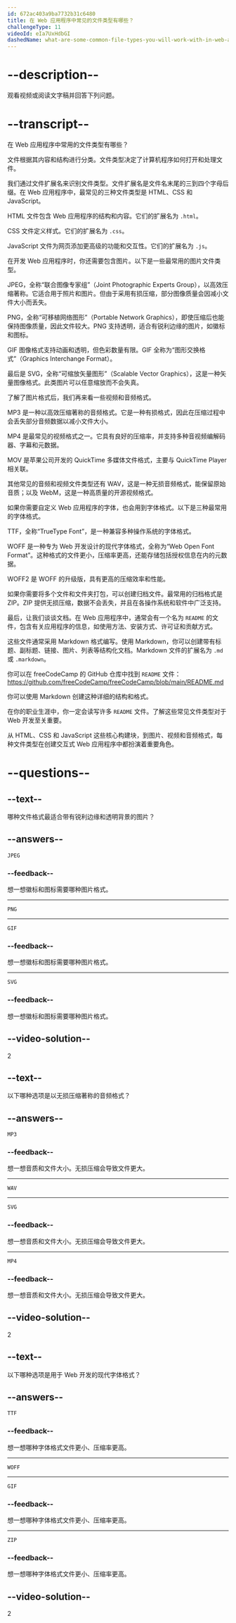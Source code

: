 ```yaml
---
id: 672ac403a9ba7732b31c6480
title: 在 Web 应用程序中常见的文件类型有哪些？
challengeType: 11
videoId: eIa7UxHdbGI
dashedName: what-are-some-common-file-types-you-will-work-with-in-web-applications
---
```


# --description--

观看视频或阅读文字稿并回答下列问题。

# --transcript--

在 Web 应用程序中常用的文件类型有哪些？

文件根据其内容和结构进行分类。文件类型决定了计算机程序如何打开和处理文件。

我们通过文件扩展名来识别文件类型。文件扩展名是文件名末尾的三到四个字母后缀。在 Web 应用程序中，最常见的三种文件类型是 HTML、CSS 和 JavaScript。

HTML 文件包含 Web 应用程序的结构和内容。它们的扩展名为 `.html`。

CSS 文件定义样式。它们的扩展名为 `.css`。

JavaScript 文件为网页添加更高级的功能和交互性。它们的扩展名为 `.js`。

在开发 Web 应用程序时，你还需要包含图片。以下是一些最常用的图片文件类型。

JPEG，全称“联合图像专家组”（Joint Photographic Experts Group），以高效压缩著称。它适合用于照片和图片。但由于采用有损压缩，部分图像质量会因减小文件大小而丢失。

PNG，全称“可移植网络图形”（Portable Network Graphics），即使压缩后也能保持图像质量，因此文件较大。PNG 支持透明，适合有锐利边缘的图片，如徽标和图标。

GIF 图像格式支持动画和透明，但色彩数量有限。GIF 全称为“图形交换格式”（Graphics Interchange Format）。

最后是 SVG，全称“可缩放矢量图形”（Scalable Vector Graphics），这是一种矢量图像格式。此类图片可以任意缩放而不会失真。

了解了图片格式后，我们再来看一些视频和音频格式。

MP3 是一种以高效压缩著称的音频格式。它是一种有损格式，因此在压缩过程中会丢失部分音频数据以减小文件大小。

MP4 是最常见的视频格式之一。它具有良好的压缩率，并支持多种音视频编解码器、字幕和元数据。

MOV 是苹果公司开发的 QuickTime 多媒体文件格式，主要与 QuickTime Player 相关联。

其他常见的音频和视频文件类型还有 WAV，这是一种无损音频格式，能保留原始音质；以及 WebM，这是一种高质量的开源视频格式。

如果你需要自定义 Web 应用程序的字体，也会用到字体格式。以下是三种最常用的字体格式。

TTF，全称“TrueType Font”，是一种兼容多种操作系统的字体格式。

WOFF 是一种专为 Web 开发设计的现代字体格式，全称为“Web Open Font Format”。这种格式的文件更小，压缩率更高，还能存储包括授权信息在内的元数据。

WOFF2 是 WOFF 的升级版，具有更高的压缩效率和性能。

如果你需要将多个文件和文件夹打包，可以创建归档文件。最常用的归档格式是 ZIP。ZIP 提供无损压缩，数据不会丢失，并且在各操作系统和软件中广泛支持。

最后，让我们谈谈文档。在 Web 应用程序中，通常会有一个名为 `README` 的文件，包含有关应用程序的信息，如使用方法、安装方式、许可证和贡献方式。

这些文件通常采用 Markdown 格式编写。使用 Markdown，你可以创建带有标题、副标题、链接、图片、列表等结构化文档。Markdown 文件的扩展名为 `.md` 或 `.markdown`。

你可以在 freeCodeCamp 的 GitHub 仓库中找到 `README` 文件：https://github.com/freeCodeCamp/freeCodeCamp/blob/main/README.md

你可以使用 Markdown 创建这种详细的结构和格式。

在你的职业生涯中，你一定会读写许多 `README` 文件。了解这些常见文件类型对于 Web 开发至关重要。

从 HTML、CSS 和 JavaScript 这些核心构建块，到图片、视频和音频格式，每种文件类型在创建交互式 Web 应用程序中都扮演着重要角色。

# --questions--

## --text--

哪种文件格式最适合带有锐利边缘和透明背景的图片？

## --answers--

`JPEG`

### --feedback--

想一想徽标和图标需要哪种图片格式。

---

`PNG`

---

`GIF`

### --feedback--

想一想徽标和图标需要哪种图片格式。

---

`SVG`

### --feedback--

想一想徽标和图标需要哪种图片格式。

## --video-solution--

2

## --text--

以下哪种选项是以无损压缩著称的音频格式？

## --answers--

`MP3`

### --feedback--

想一想音质和文件大小。无损压缩会导致文件更大。

---

`WAV`

---

`SVG`

### --feedback--

想一想音质和文件大小。无损压缩会导致文件更大。

---

`MP4`

### --feedback--

想一想音质和文件大小。无损压缩会导致文件更大。

## --video-solution--

2

## --text--

以下哪种选项是用于 Web 开发的现代字体格式？

## --answers--

`TTF`

### --feedback--

想一想哪种字体格式文件更小、压缩率更高。

---

`WOFF`

---

`GIF`

### --feedback--

想一想哪种字体格式文件更小、压缩率更高。

---

`ZIP`

### --feedback--

想一想哪种字体格式文件更小、压缩率更高。

## --video-solution--

2

